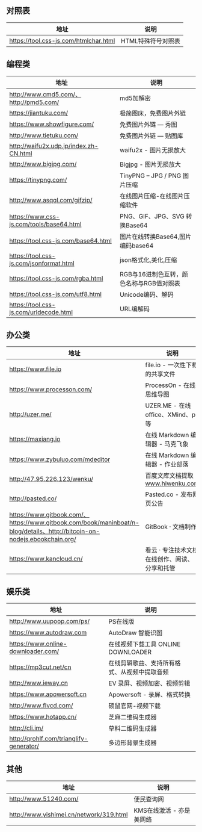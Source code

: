 
## 对照表

地址 | 说明
---|---
https://tool.css-js.com/htmlchar.html | HTML特殊符号对照表



## 编程类

地址 | 说明
---|---
http://www.cmd5.com/、http://pmd5.com/ | md5加解密
https://jiantuku.com/ | 极简图床，免费图片外链
https://www.showfigure.com/ | 免费图片外链 — 秀图
http://www.tietuku.com/ | 免费图片外链 — 贴图库
http://waifu2x.udp.jp/index.zh-CN.html | waifu2x - 图片无损放大
http://www.bigjpg.com/ | Bigjpg - 图片无损放大
https://tinypng.com/ | TinyPNG – JPG / PNG 图片压缩
http://www.asqql.com/gifzip/ | 在线图片压缩-在线图片压缩软件
https://www.css-js.com/tools/base64.html | PNG、GIF、JPG、SVG 转换Base64
https://tool.css-js.com/base64.html | 图片在线转换Base64,图片编码base64
https://tool.css-js.com/jsonformat.html | json格式化,美化,压缩
https://tool.css-js.com/rgba.html | RGB与16进制色互转，颜色名称与RGB值对照表
https://tool.css-js.com/utf8.html | Unicode编码、解码
https://tool.css-js.com/urldecode.html | URL编解码


## 办公类

地址 | 说明
---|---
https://www.file.io | file.io - 一次性下载的共享文件
https://www.processon.com/ | ProcessOn - 在线思维导图
http://uzer.me/ | UZER.ME - 在线office、XMind、ps等
https://maxiang.io | 在线 Markdown 编辑器 - 马克飞象
https://www.zybuluo.com/mdeditor | 在线 Markdown 编辑器 - 作业部落
http://47.95.226.123/wenku/ | 百度文库文档提取 - www.hiwenku.com
http://pasted.co/ | Pasted.co - 发布网页公告
https://www.gitbook.com/、https://www.gitbook.com/book/maninboat/n-blog/details、http://bitcoin-on-nodejs.ebookchain.org/ | GitBook · 文档制作
https://www.kancloud.cn/ | 看云 · 专注技术文档在线创作、阅读、分享和托管


## 娱乐类

地址 | 说明
---|---
http://www.uupoop.com/ps/ | PS在线版
https://www.autodraw.com | AutoDraw 智能识图
https://www.online-downloader.com/ | 在线视频下载工具 ONLINE DOWNLOADER
https://mp3cut.net/cn | 在线剪辑歌曲、支持所有格式、从视频中提取音频
http://www.ieway.cn | EV 录屏、视频加密、视频剪辑
https://www.apowersoft.cn | Apowersoft - 录屏、格式转换
http://www.flvcd.com/ | 硕鼠官网-视频下载
https://www.hotapp.cn/ | 芝麻二维码生成器
http://cli.im/ | 草料二维码生成器
http://qrohlf.com/trianglify-generator/ | 多边形背景生成器



## 其他

地址 | 说明
---|---
http://www.51240.com/ | 便民查询网
http://www.yishimei.cn/network/319.html | KMS在线激活 - 亦是美网络
